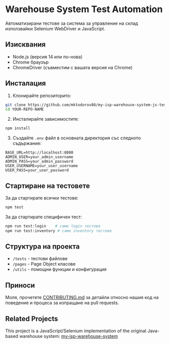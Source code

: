 # Warehouse System Test Automation

Автоматизирани тестове за система за управление на склад използвайки Selenium WebDriver и JavaScript.

## Изисквания

- Node.js (версия 14 или по-нова)
- Chrome браузър
- ChromeDriver (съвместим с вашата версия на Chrome)

## Инсталация

1. Клонирайте репозиторито:
```bash
git clone https://github.com/mktodorov86/my-isp-warehouse-system-js-tests.git
cd YOUR-REPO-NAME
```

2. Инсталирайте зависимостите:
```bash
npm install
```

3. Създайте `.env` файл в основната директория със следното съдържание:
```
BASE_URL=http://localhost:8080
ADMIN_USER=your_admin_username
ADMIN_PASS=your_admin_password
USER_USERNAME=your_user_username
USER_PASS=your_user_password
```

## Стартиране на тестовете

За да стартирате всички тестове:
```bash
npm test
```

За да стартирате специфичен тест:
```bash
npm run test:login    # само login тестове
npm run test:inventory # само inventory тестове
```

## Структура на проекта

- `/tests` - тестови файлове
- `/pages` - Page Object класове
- `/utils` - помощни функции и конфигурация

## Приноси

Моля, прочетете [CONTRIBUTING.md](CONTRIBUTING.md) за детайли относно нашия код на поведение и процеса за изпращане на pull requests.

## Related Projects
This project is a JavaScript/Selenium implementation of the original Java-based warehouse system:
[my-isp-warehouse-system](https://github.com/mktodorov86/my-isp-warehouse-system)